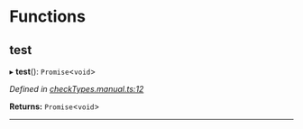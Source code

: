 

# Functions

<a id="test"></a>

##  test

▸ **test**(): `Promise`<`void`>

*Defined in [checkTypes.manual.ts:12](https://github.com/polkadot-js/api/blob/516e116/packages/api/src/checkTypes.manual.ts#L12)*

**Returns:** `Promise`<`void`>

___

